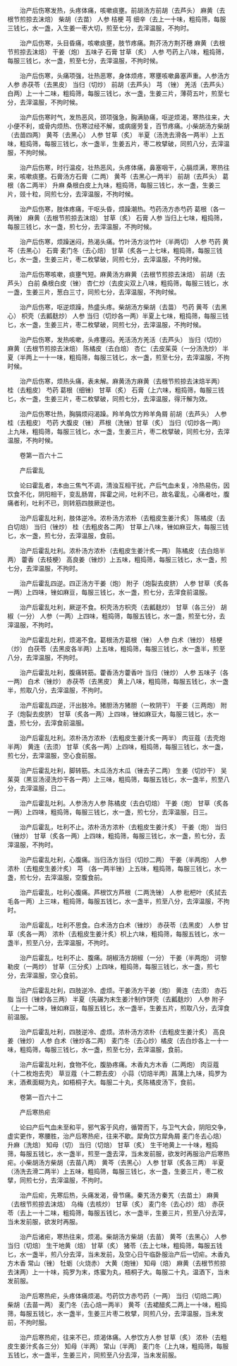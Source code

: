 <!-- { "loadSidebar": true } -->
　　治产后伤寒发热，头疼体痛，咳嗽痰壅。前胡汤方前胡（去芦头） 麻黄（去根节煎掠去沫焙） 柴胡（去苗） 人参 桔梗 芎 细辛（去上一十味，粗捣筛，每服三钱匕，水一盏，入生姜一枣大切，煎至七分，去滓温服，不拘时。

　　治产后伤寒，头目昏痛，咳嗽痰壅，肢节疼痛。荆芥汤方荆芥穗 麻黄（去根节煎掠去沫焙） 干姜（炮） 五味子 石膏 甘草（炙） 人参 芍药上八味，粗捣筛，每服三钱匕，水一盏，煎至七分，去滓温服，不拘时候。

　　治产后伤寒，头痛项强，壮热恶寒，身体烦疼，寒壅咳嗽鼻塞声重。人参汤方人参 赤茯苓（去黑皮） 当归（切炒） 前胡（去芦头） 芎 （锉） 羌活（去芦头） 白两）上一十二味，粗捣筛，每服三钱匕，水一盏，生姜三片，薄荷五叶，煎至七分，去滓温服，不拘时候。

　　治产后伤寒时气，发热恶风，颈项强急，胸满胁痛，呕逆烦渴，寒热往来，大小便不利，或骨内烦热、伤寒过经不解，或病瘥劳复，百节疼痛。小柴胡汤方柴胡（去苗四两） 黄芩（去黑心） 人参 甘草（炙） 半夏（汤洗去滑各一两半）上五味，粗捣筛，每服三钱匕，水一盏半，生姜五片，枣二枚擘破，同煎八分，去滓温服，不拘时候。

　　治产后伤寒，时行温疫，壮热恶风，头疼体痛，鼻塞咽干，心膈烦满，寒热往来，咳嗽痰壅。石膏汤方石膏（二两） 黄芩（去黑心一两半） 前胡（去芦头） 葛根（各二两半） 升麻 桑根白皮上九味，粗捣筛，每服三钱匕，水一盏，生姜三片，豉十粒，同煎七分，去滓温服，不拘时候。

　　治产后伤寒，肢体疼痛，干呕头昏，烦躁潮热。芍药汤方赤芍药 葛根（各一两锉） 麻黄（去根节煎掠去沫焙） 甘草（炙） 石膏 人参 当归上七味，粗捣筛，每服三钱匕，水一盏，煎七分，去滓温服，不拘时候。

　　治产后伤寒，烦躁迷闷，热渴头痛。竹叶汤方淡竹叶（半两切） 人参 芍药 黄芩（去黑心） 石膏 麦门冬（去心焙） 甘草（炙各一上七味，粗捣筛，每服三钱匕，水一盏，生姜三片，枣二枚擘破，同煎七分，去滓温服，不拘时候。

　　治产后伤寒咳嗽，痰壅气短。麻黄汤方麻黄（去根节煎掠去沫焙） 前胡（去芦头） 白前 桑根白皮（锉） 杏仁炒（去皮尖双上八味，粗捣筛，每服三钱匕，水一盏，生姜三片，葱白三寸，同煎七分，去滓温服，不拘时候。

　　治产后伤寒，呕逆烦躁，热盛头疼。柴胡汤方柴胡（去苗） 芍药 黄芩（去黑心） 枳壳（去瓤麸炒） 人参 当归（切炒各一两）半夏上七味，粗捣筛，每服三钱匕，水一盏，生姜三片，枣二枚擘破，同煎七分，去滓温服，不拘时候。

　　治产后伤寒，发热咳嗽，头疼壅闷。羌活汤方羌活（去芦头） 当归（切炒） 麻黄（去根节煎掠去沫焙） 陈橘皮（去白焙） 杏仁（去皮茱萸（一分汤洗炒） 半夏（半两上一十一味，粗捣筛，每服三钱匕，水一盏，煎至七分，去滓温服，不拘时候。

　　治产后伤寒，烦热头痛，表未解。麻黄汤方麻黄（去根节煎掠去沫焙半两） 桂（去粗皮） 芍药 葛根（细锉） 甘草（炙） 石膏（上六味，粗捣筛，每服三钱匕，水一盏，生姜三片，枣二枚擘破，同煎七分，去滓温服，得汗解为效。

　　治产后伤寒壮热，胸膈烦闷渴躁。羚羊角饮方羚羊角屑 前胡（去芦头） 人参 桂（去粗皮） 芍药 大腹皮（锉） 芦根（洗锉）甘草（炙） 当归（切炒各一两）上九味，粗捣筛，每服三钱匕，水一盏，生姜三片，枣二枚擘破，同煎七分，去滓温服，不拘时候。

　　卷第一百六十二

　　产后霍乱

　　论曰霍乱者，本由三焦气不调，清浊互相干扰，产后气血未复，冷热易伤，因饮食不化，阴阳相干，变乱肠胃，挥霍之间，吐利不已，故名霍乱，心痛者吐，腹痛者利，吐利不已，则转筋四肢厥逆也。

　　治产后霍乱吐利，肢体逆冷。浓朴汤方浓朴（去粗皮生姜汁炙） 陈橘皮（去白切焙） 当归（锉炒） 桂（去粗皮各二两） 甘草上八味，锉如麻豆大，每服三钱匕，水一盏，煎七分，去滓温服，食前。

　　治产后霍乱吐利。浓朴汤方浓朴（去粗皮生姜汁炙一两） 陈橘皮（去白焙半两） 藿香（去枝梗） 高良姜（锉炒）上五味，粗捣筛，每服三钱匕，水一盏，煎七分，去滓温服，不拘时。

　　治产后霍乱四逆。四正汤方干姜（炮） 附子（炮裂去皮脐） 人参 甘草（炙各一两）上四味，锉如麻豆，每服三钱匕，水一盏，煎七分，去滓食前温服。

　　治产后霍乱吐利，厥逆不食。枳壳汤方枳壳（去瓤麸炒） 甘草（各三分） 胡椒（一分） 人参（一两）上四味，粗捣筛，每服五钱匕，水一盏，煎至七分，去滓温服，不拘时。

　　治产后霍乱吐利，烦渴不食。葛根汤方葛根（锉） 人参 白术（锉炒） 桔梗（炒） 白茯苓（去黑皮各半两）上五味，粗捣筛，每服三钱匕，水一盏半，煎至八分，去滓温服，不拘时。

　　治产后霍乱吐利，腹痛转筋。藿香汤方藿香叶 当归（锉炒） 人参 五味子（各一两） 白术（锉炒） 赤茯苓（去黑皮） 黄上八味，粗捣筛，每服五钱匕，水一盏半，煎取八分，去滓温服，不拘时。

　　治产后霍乱四逆，汗出肢冷。猪胆汤方猪胆（一枚阴干） 干姜（三两炮） 附子（炮裂去皮脐） 甘草（炙各一两）上四味，锉如麻豆大，每服三钱匕，水一盏，煎七分，去滓食前温服。

　　治产后霍乱吐利。浓朴汤方浓朴（去粗皮生姜汁炙一两半） 肉豆蔻（去壳炮半两） 黄连（去须） 甘草（炙各一两）上四味，粗捣筛，每服三钱匕，水一盏，煎七分，去滓温服，空心食前服。

　　治产后霍乱吐利，脚转筋。木瓜汤方木瓜（锉去子二两） 生姜（切炒干） 吴茱萸（黑豆汤浸洗炒干各一两）上三味，粗捣筛，每服五钱匕，水一盏半，煎至八分，去滓温服，日二。

　　治产后霍乱吐利。人参汤方人参 陈橘皮（去白切焙） 干姜（炮） 甘草（炙各一两）上四味，粗捣筛，每服三钱匕，水一盏，煎七分，去滓温服，日三。

　　治产后霍乱，吐利不止。浓朴汤方浓朴（去粗皮生姜汁炙） 干姜（炮） 当归（锉炒） 甘草（炙各一两）上四味，粗捣筛，每服三钱匕，水一盏，煎七分，去滓温服，不拘时。

　　治产后霍乱吐利，心腹痛。当归汤方当归（切炒二两） 干姜（半两炮） 人参 浓朴（去粗皮生姜汁炙） 芎 （各一两半锉）上五味，粗捣筛，每服三钱匕，水一盏，煎七分，去滓温服，空腹食前。

　　治产后霍乱，吐利心腹痛。芦根饮方芦根（二两洗锉） 人参 枇杷叶（炙拭去毛各一两）上三味，粗捣筛，每服五钱匕，水一盏半，煎至八分，去滓温服，不拘时。

　　治产后霍乱，吐利不思食。白术汤方白术（锉炒） 赤茯苓（去黑皮） 人参 甘草（炙各一两） 浓朴（去粗皮生姜汁炙）枳上六味，粗捣筛，每服五钱匕，水一盏半，煎至八分，去滓温服，不拘时。

　　治产后霍乱，吐利不止、腹痛。胡椒汤方胡椒（一分） 干姜（半两炮） 诃黎勒皮（一两炒） 甘草（三分炙）上四味，粗捣筛，每服三钱匕，水一盏，煎七分，去滓温服，空心食前。

　　治产后霍乱吐利，四肢逆冷、虚烦。干姜汤方干姜（炮） 黄连（去须） 赤石脂 当归（锉炒各三两） 半夏（先碾为末生姜汁制作饼壳（去瓤麸炒） 人参 附子（上一十二味，锉如麻豆，每服五钱匕，水一盏半，生姜五片，煎取八分，去滓食前温服。

　　治产后霍乱吐利，四肢逆冷、虚烦。浓朴汤方浓朴（去粗皮生姜汁炙） 高良姜（锉炒） 人参 白术（锉炒各二两） 麦门冬（去心炒）橘皮（去白炒各上一十一味，粗捣筛，每服三钱匕，水一盏，煎至七分，去滓温服，食前。

　　治产后霍乱吐利，食物不化，腹胁疼痛。木香丸方木香（二两炮） 肉豆蔻（十二枚炮去壳） 草豆蔻（十二颗去皮） 小蒜（切焙半两）菖蒲上九味，捣罗为末，酒煮面糊为丸，如梧桐子大。每服二十丸，炙陈橘皮汤下，食前。

　　卷第一百六十二

　　产后寒热疟

　　论曰产后气血未至和平，邪气客于风府，循膂而下，与卫气大会，阴阳交争，虚实更作，寒腰胜，治产后寒热疟，往来不歇。犀角饮方犀角屑 麦门冬去心焙） 升麻（洗焙） 知母（切） 当归（切焙） 甘草（炙） 生干地黄上一十味，粗捣筛，每服五钱匕，水一盏半，煎至一盏去滓，当未发前服，欲发时再服治产后寒热疟。小柴胡汤方柴胡（去苗八两） 黄芩（去黑心） 人参 甘草（炙各三两） 半夏（汤洗去滑二两半）上五味，粗捣筛，每服三钱匕，水一盏，生姜三片，枣二枚擘，同煎七分，去滓温服，不拘时。

　　治产后疟，先寒后热，头痛发渴，骨节痛。秦艽汤方秦艽（去苗土） 麻黄（去根节煎掠去沫焙） 乌梅（去核炒） 甘草（炙） 麦门冬（去心炒）焙） 赤茯苓（去上一十二味，粗捣筛，每服五钱匕，水一盏半，生姜三片，煎至八分去滓，当未发前服，欲发时再服。

　　治产后诸疟，寒热往来，烦渴。柴胡汤方柴胡（去苗） 黄芩（去黑心） 人参 当归（切焙） 生干地黄（焙） 甘草（炙） 猪苓（去上七味，粗捣筛，每服五钱匕，水一盏半，煎八分去滓，当未发前，及空心日午临卧服治产后一切疟。木香丸方木香 常山（锉） 牡蛎（火烧赤） 大黄（炮锉） 知母（焙） 麻黄（去根节煎掠去沫两）上一十味，捣罗为末，炼蜜为丸，梧桐子大。每服二十丸，温酒下，当未发前服。

　　治产后寒热疟，头疼体痛烦渴。芍药饮方赤芍药（一两） 当归（切焙二两） 柴胡（去苗一两） 麦门冬（去心焙一两半） 黄芩（去裙醋炙二两上一十味，粗捣筛，每服五钱匕，水一盏半，生姜三片枣二枚擘，同煎八分，去滓温服，当未发前，不拘时服。

　　治产后寒热疟，往来不已，烦渴体痛。人参饮方人参 甘草（炙） 浓朴（去粗皮生姜汁炙各三分） 知母（半两） 常山（半两） 麦门冬（上九味，粗捣筛，每服五钱匕，水一盏半，生姜三片，同煎至八分去滓，当未发前服。

